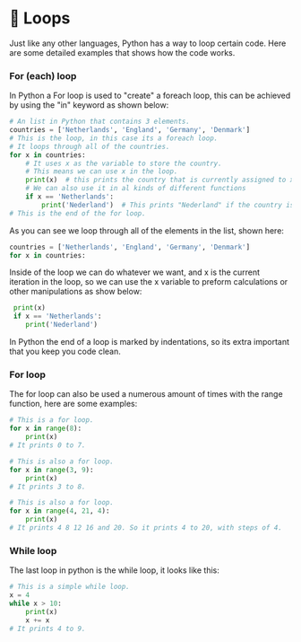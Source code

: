 # :repeat: Loops

Just like any other languages, Python has a way to loop certain code. Here are some detailed examples that shows how the code works.

### For (each) loop

In Python a For loop is used to "create" a foreach loop, this can be achieved by using the "in" keyword as shown below:

```python
# An list in Python that contains 3 elements.
countries = ['Netherlands', 'England', 'Germany', 'Denmark']
# This is the loop, in this case its a foreach loop.
# It loops through all of the countries.
for x in countries:
    # It uses x as the variable to store the country.
    # This means we can use x in the loop.
    print(x)  # this prints the country that is currently assigned to x.
    # We can also use it in al kinds of different functions
    if x == 'Netherlands':
        print('Nederland')  # This prints "Nederland" if the country is the netherlands.
# This is the end of the for loop.
```

As you can see we loop through all of the elements in the list, shown here:

```python
countries = ['Netherlands', 'England', 'Germany', 'Denmark']
for x in countries:
```

Inside of the loop we can do whatever we want, and x is the current iteration in the loop, so we can use the x variable to preform calculations or other manipulations as show below:

```python
 print(x)
 if x == 'Netherlands':
 	print('Nederland')
```

In Python the end of a loop is marked by indentations, so its extra important that you keep you code clean.

### For loop

The for loop can also be used a numerous amount of times with the range function, here are some examples:

```python
# This is a for loop.
for x in range(8):
    print(x)
# It prints 0 to 7.

# This is also a for loop.
for x in range(3, 9):
    print(x)
# It prints 3 to 8.

# This is also a for loop.
for x in range(4, 21, 4):
    print(x)
# It prints 4 8 12 16 and 20. So it prints 4 to 20, with steps of 4.
```

### While loop

The last loop in python is the while loop, it looks like this:

```python
# This is a simple while loop.
x = 4
while x > 10:
    print(x)
    x += x
# It prints 4 to 9.
```

